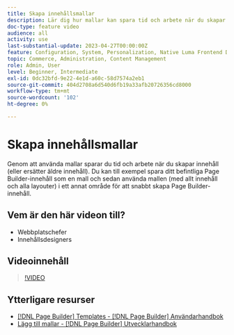 ```yaml
---
title: Skapa innehållsmallar
description: Lär dig hur mallar kan spara tid och arbete när du skapar innehåll eller ersätter äldre innehåll.
doc-type: feature video
audience: all
activity: use
last-substantial-update: 2023-04-27T00:00:00Z
feature: Configuration, System, Personalization, Native Luma Frontend Development
topic: Commerce, Administration, Content Management
role: Admin, User
level: Beginner, Intermediate
exl-id: 0dc32bfd-9e22-4e1d-a60c-58d7574a2eb1
source-git-commit: 404d2708a6d540d6fb19a33afb20726356cd8000
workflow-type: tm+mt
source-wordcount: '102'
ht-degree: 0%

---
```


# Skapa innehållsmallar

Genom att använda mallar sparar du tid och arbete när du skapar innehåll (eller ersätter äldre innehåll). Du kan till exempel spara ditt befintliga Page Builder-innehåll som en mall och sedan använda mallen (med allt innehåll och alla layouter) i ett annat område för att snabbt skapa Page Builder-innehåll.

## Vem är den här videon till?

- Webbplatschefer
- Innehållsdesigners

## Videoinnehåll

>[!VIDEO](https://video.tv.adobe.com/v/343787?quality=12&learn=on)

## Ytterligare resurser

- [[!DNL Page Builder] Templates - [!DNL Page Builder] Användarhandbok](https://experienceleague.adobe.com/docs/commerce-admin/page-builder/templates.html)
- [Lägg till mallar - [!DNL Page Builder] Utvecklarhandbok](https://developer.adobe.com/commerce/frontend-core/page-builder/content-types/create/add-templates/)
